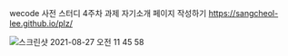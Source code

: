 wecode 사전 스터디 4주차 과제
자기소개 페이지 작성하기
https://sangcheol-lee.github.io/plz/

![스크린샷 2021-08-27 오전 11 45 58](https://user-images.githubusercontent.com/89136968/131063895-a989d660-88cc-4bbd-ba0e-030167d88627.png)

